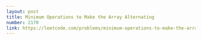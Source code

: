 ```yaml
---
layout: post
title: Minimum Operations to Make the Array Alternating
number: 2170
link: https://leetcode.com/problems/minimum-operations-to-make-the-array-alternating
---
```

